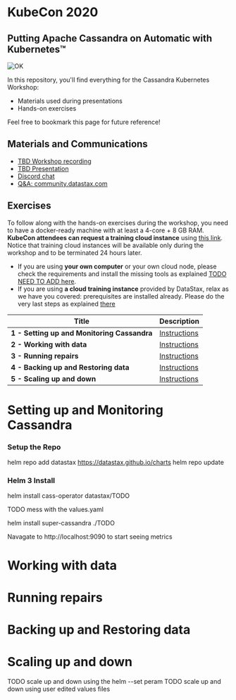 # KubeCon 2020
##  Putting Apache Cassandra on Automatic with Kubernetes™

![OK](https://github.com/DataStax-Academy/kubecon-cassandra-workshop/blob/master/3-materials/images/00-screenplay.png?raw=true)

In this repository, you'll find everything for the Cassandra Kubernetes Workshop:
- Materials used during presentations
- Hands-on exercises

Feel free to bookmark this page for future reference!

## Materials and Communications

* [TBD Workshop recording](https://youtu.be/nRf2M4OjGpU)
* [TBD  Presentation](3-materials/presentation.pdf)
* [Discord chat](https://bit.ly/cassandra-workshop)
* [Q&A: community.datastax.com](https://community.datastax.com)

## Exercises

To follow along with the hands-on exercises during the workshop, you need to have a docker-ready machine with at least a 4-core + 8 GB RAM. **KubeCon attendees can request a training cloud instance** using [this link](https://kubecon2020.datastaxtraining.com/). Notice that training cloud instances will be available only during the workshop and to be terminated 24 hours later.

* If you are using **your own computer** or your own cloud node, please check the requirements and install the missing tools as explained [TODO NEED TO ADD here](./0-setup-your-cluster-own).
* If you are using **a cloud training instance** provided by DataStax, relax as we have you covered: prerequisites are installed already. Please do the very last steps as explained [there](./0-setup-your-cluster-datastax)

| Title  | Description
|---|---|
| **1 - Setting up and Monitoring Cassandra** | [Instructions](#Setting-up-and-Monitoring-Cassandra)  |
| **2 - Working with data** | [Instructions](#Working-with-data)  |
| **3 - Running repairs** | [Instructions](#Running-repairs)  |
| **4 - Backing up and Restoring data** | [Instructions](#Backing-up-and-Restoring-data)  |
| **5 - Scaling up and down** | [Instructions](#Scaling-up-and-down)  |

# Setting up and Monitoring Cassandra

### Setup the Repo
helm repo add datastax https://datastax.github.io/charts
helm repo update

### Helm 3 Install
helm install cass-operator datastax/TODO

TODO mess with the values.yaml

helm install super-cassandra ./TODO

Navagate to http://localhost:9090 to start seeing metrics

# Working with data
# Running repairs
# Backing up and Restoring data
# Scaling up and down
TODO scale up and down using the helm --set peram
TODO scale up and down using user edited values files